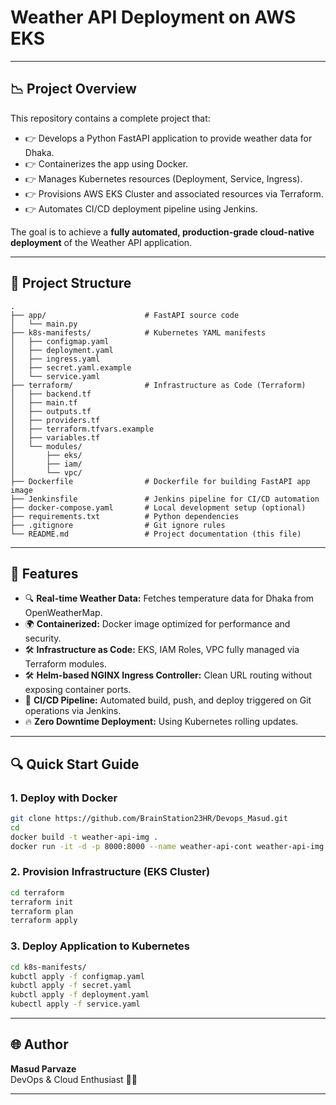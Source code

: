 # Weather API Deployment on AWS EKS

---

## 📉 Project Overview

This repository contains a complete project that:

- 👉 Develops a Python FastAPI application to provide weather data for Dhaka.
- 👉 Containerizes the app using Docker.
- 👉 Manages Kubernetes resources (Deployment, Service, Ingress).
- 👉 Provisions AWS EKS Cluster and associated resources via Terraform.
- 👉 Automates CI/CD deployment pipeline using Jenkins.

The goal is to achieve a **fully automated, production-grade cloud-native deployment** of the Weather API application.

---

## 📂 Project Structure

```plaintext
.
├── app/                      # FastAPI source code
│   └── main.py
├── k8s-manifests/            # Kubernetes YAML manifests
│   ├── configmap.yaml
│   ├── deployment.yaml
│   ├── ingress.yaml
│   ├── secret.yaml.example
│   └── service.yaml
├── terraform/                # Infrastructure as Code (Terraform)
│   ├── backend.tf
│   ├── main.tf
│   ├── outputs.tf
│   ├── providers.tf
│   ├── terraform.tfvars.example
│   ├── variables.tf
│   └── modules/
│       ├── eks/
│       ├── iam/
│       └── vpc/
├── Dockerfile                # Dockerfile for building FastAPI app image
├── Jenkinsfile               # Jenkins pipeline for CI/CD automation
├── docker-compose.yaml       # Local development setup (optional)
├── requirements.txt          # Python dependencies
├── .gitignore                # Git ignore rules
└── README.md                 # Project documentation (this file)
```

---

## 🚀 Features

- 🔍 **Real-time Weather Data:** Fetches temperature data for Dhaka from OpenWeatherMap.
- 🌍 **Containerized:** Docker image optimized for performance and security.
- 🛠️ **Infrastructure as Code:** EKS, IAM Roles, VPC fully managed via Terraform modules.
- 🛠️ **Helm-based NGINX Ingress Controller:** Clean URL routing without exposing container ports.
- 🔄 **CI/CD Pipeline:** Automated build, push, and deploy triggered on Git operations via Jenkins.
- 🔥 **Zero Downtime Deployment:** Using Kubernetes rolling updates.

---

## 🔍 Quick Start Guide

### 1. Deploy with Docker

```bash
git clone https://github.com/BrainStation23HR/Devops_Masud.git
cd 
docker build -t weather-api-img .
docker run -it -d -p 8000:8000 --name weather-api-cont weather-api-img
```

### 2. Provision Infrastructure (EKS Cluster)

```bash
cd terraform
terraform init
terraform plan
terraform apply
```

### 3. Deploy Application to Kubernetes

```bash
cd k8s-manifests/
kubctl apply -f configmap.yaml
kubctl apply -f secret.yaml
kubctl apply -f deployment.yaml
kubectl apply -f service.yaml
```
---

## 🌐 Author

**Masud Parvaze**\
DevOps & Cloud Enthusiast 👩‍🚀

---



